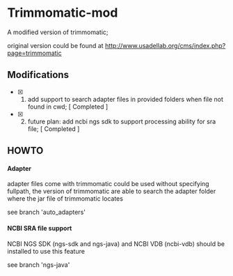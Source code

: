 # Trimmomatic-mod
A modified version of trimmomatic; 

original version could be found at http://www.usadellab.org/cms/index.php?page=trimmomatic

## Modifications

- [x] 1. add support to search adapter files in provided folders when file not found in cwd; [ Completed ]

- [x] 2. future plan: add ncbi ngs sdk to support processing ability for sra file; [ Completed ]

## HOWTO

#### Adapter
adapter files come with trimmomatic could be used without specifying fullpath, the version of trimmomatic are able to search the adapter folder where the jar file of trimmomatic locates


see branch 'auto_adapters'

#### NCBI SRA file support
 NCBI NGS SDK (ngs-sdk and ngs-java) and NCBI VDB (ncbi-vdb) should be installed to use this feature

see branch 'ngs-java'
